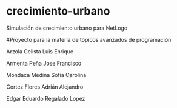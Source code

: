 # crecimiento-urbano
Simulación de crecimiento urbano para NetLogo

#Proyecto para la materia de tópicos avanzados de programación

Arzola Gelista Luis Enrique

Armenta Peña Jose Francisco

Mondaca Medina Sofia Carolina

Cortez Flores Adrián Alejandro

Edgar Eduardo Regalado Lopez
